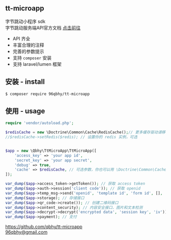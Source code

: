 ## tt-microapp
字节跳动小程序 sdk  
字节跳动服务端API官方文档 [点击前往](https://microapp.bytedance.com/dev/cn/mini-app/develop/server/server-api-introduction)

* API 齐全
* 丰富合理的注释
* 完善的参数提示
* 支持 `composer` 安装
* 支持 laravel/lumen 框架

## 安装 - install
```bash
$ composer require 96qbhy/tt-microapp 
```

## 使用 - usage
```php
require 'vendor/autoload.php';

$redisCache = new \Doctrine\Common\Cache\RedisCache();// 更多缓存驱动请移步 https://www.doctrine-project.org/projects/doctrine-orm/en/current/reference/caching.html
//$redisCache->setRedis($redis); // 设置你的 redis 实例，可选


$app = new \Qbhy\TtMicroApp\TtMicroApp([
    'access_key' => 'your app id',
    'secret_key' => 'your app secret',
    'debug' => true,
    'cache' => $redisCache, // 可选参数，你也可以用 \Doctrine\Common\Cache\ 下面得其他缓存驱动，比如 sqlite 等
]);

var_dump($app->access_token->getToken()); // 获取 access token
var_dump($app->auth->session('client code')); // 获取 openid
var_dump($app->temp_msg->send('openid', 'template id', 'form id', [], 'page')); //模板消息
var_dump($app->storage); // 存储接口
var_dump($app->qr_code->create()); // 创建二维码接口
var_dump($app->content_security); // 内容安全接口、图片和文本检测
var_dump($app->decrypt->decrypt('encrypted data', 'session key', 'iv')); // 敏感数据处理
var_dump($app->payment); // 支付
```

https://github.com/qbhy/tt-microapp  
96qbhy@gmail.com